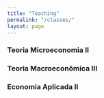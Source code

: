 ```yaml
---
title: "Teaching"
permalink: "/classes/"
layout: page
---
```



### Teoria Microeconomia II




### Teoria Macroeconômica III





### Economia Aplicada II
